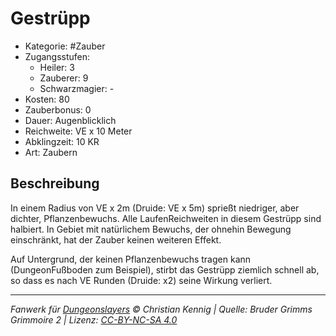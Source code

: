 # Gestrüpp

- Kategorie: #Zauber
- Zugangsstufen:
  - Heiler: 3
  - Zauberer: 9
  - Schwarzmagier: -
- Kosten: 80
- Zauberbonus: 0
- Dauer: Augenblicklich
- Reichweite: VE x 10 Meter
- Abklingzeit: 10 KR
- Art: Zaubern

## Beschreibung

In einem Radius von VE x 2m (Druide: VE x 5m) sprießt niedriger, aber dichter, Pflanzenbewuchs. Alle LaufenReichweiten in diesem Gestrüpp sind halbiert. In Gebiet mit natürlichem Bewuchs, der ohnehin Bewegung einschränkt, hat der Zauber keinen weiteren Effekt.

Auf Untergrund, der keinen Pflanzenbewuchs tragen kann (DungeonFußboden zum Beispiel), stirbt das Gestrüpp ziemlich schnell ab, so dass es nach VE Runden (Druide: x2) seine Wirkung verliert.

---

_Fanwerk für [Dungeonslayers](https://www.dungeonslayers.net/) © Christian Kennig | Quelle: Bruder Grimms Grimmoire 2 | Lizenz: [CC-BY-NC-SA 4.0](https://creativecommons.org/licenses/by-nc-sa/4.0/deed.de)_
